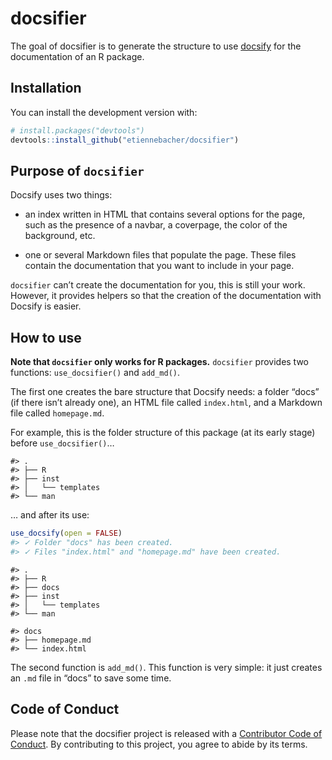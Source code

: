 
<!-- README.md is generated from README.Rmd. Please edit that file -->

# docsifier

<!-- badges: start -->

<!-- badges: end -->

The goal of docsifier is to generate the structure to use
[docsify](https://docsify.js.org/#/) for the documentation of an R
package.

## Installation

You can install the development version with:

``` r
# install.packages("devtools")
devtools::install_github("etiennebacher/docsifier")
```

## Purpose of `docsifier`

Docsify uses two things:

  - an index written in HTML that contains several options for the page,
    such as the presence of a navbar, a coverpage, the color of the
    background, etc.

  - one or several Markdown files that populate the page. These files
    contain the documentation that you want to include in your page.

`docsifier` can’t create the documentation for you, this is still your
work. However, it provides helpers so that the creation of the
documentation with Docsify is easier.

## How to use

**Note that `docsifier` only works for R packages.** `docsifier`
provides two functions: `use_docsifier()` and `add_md()`.

The first one creates the bare structure that Docsify needs: a folder
“docs” (if there isn’t already one), an HTML file called `index.html`,
and a Markdown file called `homepage.md`.

For example, this is the folder structure of this package (at its early
stage) before `use_docsifier()`…

    #> .
    #> ├── R
    #> ├── inst
    #> │   └── templates
    #> └── man

… and after its use:

``` r
use_docsify(open = FALSE)
#> ✓ Folder "docs" has been created.
#> ✓ Files "index.html" and "homepage.md" have been created.
```

    #> .
    #> ├── R
    #> ├── docs
    #> ├── inst
    #> │   └── templates
    #> └── man

    #> docs
    #> ├── homepage.md
    #> └── index.html

The second function is `add_md()`. This function is very simple: it just
creates an `.md` file in “docs” to save some time.

## Code of Conduct

Please note that the docsifier project is released with a [Contributor
Code of
Conduct](https://contributor-covenant.org/version/2/0/CODE_OF_CONDUCT.html).
By contributing to this project, you agree to abide by its terms.
